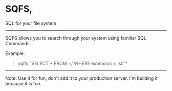 # SQFS, 

SQL for your file system

--------

SQFS allows you to search through your system using familiar SQL Commands.

Example:

> sqlfs "SELECT * FROM ~/ WHERE extension = 'sh'"


-------

Note: Use it for fun, don't add it to your production server. I'm building it because it is fun.